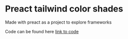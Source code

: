 # Preact tailwind color shades
Made with preact as a project to explore frameworks

Code can be found here [link to code](src/routes/home/index.tsx)
